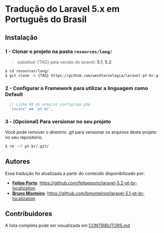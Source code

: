 # Tradução do Laravel 5.x em Português do Brasil

## Instalação

### 1 - Clonar o projeto na pasta `resources/lang/`
> substituir {TAG} pela versão do laravel: **5.1**, **5.2**
```bash
$ cd resources/lang/
$ git clone -b {TAG} https://github.com/wendtecnologia/laravel-pt-br.git ./pt-br
```

### 2 - Configurar o Framework para utilizar a linguagem como Default
```php
  // Linha 68 do arquivo config/app.php
  'locale' => 'pt-br',
```

### 3 - (Opcional) Para versionar no seu projeto
Você pode remover o diretório .git para versionar os arquivos deste projeto no seu repositório.

```bash
$ rm -rf pt-br/.git/
```

## Autores
Essa tradução foi atualizada a partir do conteúdo disponibilizado por:
  * **[Felipe Porto](https://github.com/felipeporto)**:          https://github.com/felipeporto/laravel-5.2-pt-br-localization
  * **[Bruno Monteiro](https://github.com/bmonteirog)**:         https://github.com/bmonteirog/laravel-5.1-pt-br-localization

## Contribuidores
A lista completa pode ser visualizada em [CONTRIBUTORS.md](CONTRIBUTORS.md)
